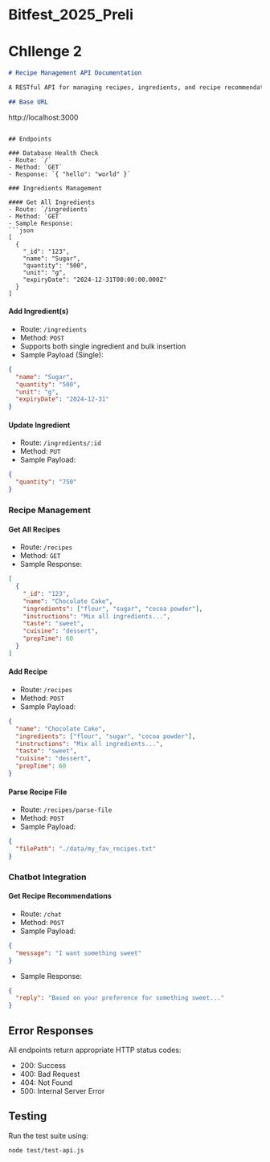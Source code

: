 # Bitfest_2025_Preli
# Chllenge 2

```markdown
# Recipe Management API Documentation

A RESTful API for managing recipes, ingredients, and recipe recommendations using an LLM-based chatbot.

## Base URL
```
http://localhost:3000
```

## Endpoints

### Database Health Check
- Route: `/`
- Method: `GET`
- Response: `{ "hello": "world" }`

### Ingredients Management

#### Get All Ingredients
- Route: `/ingredients`
- Method: `GET`
- Sample Response:
```json
[
  {
    "_id": "123",
    "name": "Sugar",
    "quantity": "500",
    "unit": "g",
    "expiryDate": "2024-12-31T00:00:00.000Z"
  }
]
```

#### Add Ingredient(s)
- Route: `/ingredients`
- Method: `POST`
- Supports both single ingredient and bulk insertion
- Sample Payload (Single):
```json
{
  "name": "Sugar",
  "quantity": "500",
  "unit": "g",
  "expiryDate": "2024-12-31"
}
```

#### Update Ingredient
- Route: `/ingredients/:id`
- Method: `PUT`
- Sample Payload:
```json
{
  "quantity": "750"
}
```

### Recipe Management

#### Get All Recipes
- Route: `/recipes`
- Method: `GET`
- Sample Response:
```json
[
  {
    "_id": "123",
    "name": "Chocolate Cake",
    "ingredients": ["flour", "sugar", "cocoa powder"],
    "instructions": "Mix all ingredients...",
    "taste": "sweet",
    "cuisine": "dessert",
    "prepTime": 60
  }
]
```

#### Add Recipe
- Route: `/recipes`
- Method: `POST`
- Sample Payload:
```json
{
  "name": "Chocolate Cake",
  "ingredients": ["flour", "sugar", "cocoa powder"],
  "instructions": "Mix all ingredients...",
  "taste": "sweet",
  "cuisine": "dessert",
  "prepTime": 60
}
```

#### Parse Recipe File
- Route: `/recipes/parse-file`
- Method: `POST`
- Sample Payload:
```json
{
  "filePath": "./data/my_fav_recipes.txt"
}
```

### Chatbot Integration

#### Get Recipe Recommendations
- Route: `/chat`
- Method: `POST`
- Sample Payload:
```json
{
  "message": "I want something sweet"
}
```
- Sample Response:
```json
{
  "reply": "Based on your preference for something sweet..."
}
```

## Error Responses
All endpoints return appropriate HTTP status codes:
- 200: Success
- 400: Bad Request
- 404: Not Found
- 500: Internal Server Error

## Testing
Run the test suite using:
```bash
node test/test-api.js
```
```

